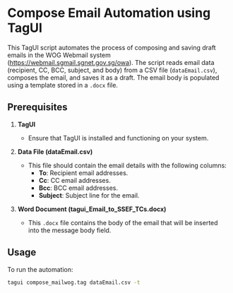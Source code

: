 # Compose Email Automation using TagUI

This TagUI script automates the process of composing and saving draft emails in the WOG Webmail system (https://webmail.sgmail.sgnet.gov.sg/owa). The script reads email data (recipient, CC, BCC, subject, and body) from a CSV file (`dataEmail.csv`), composes the email, and saves it as a draft. The email body is populated using a template stored in a `.docx` file.

## Prerequisites

1. **TagUI**
   - Ensure that TagUI is installed and functioning on your system.

2. **Data File (dataEmail.csv)**
   - This file should contain the email details with the following columns:
     - **To**: Recipient email addresses.
     - **Cc**: CC email addresses.
     - **Bcc**: BCC email addresses.
     - **Subject**: Subject line for the email.

3. **Word Document (tagui_Email_to_SSEF_TCs.docx)**
   - This `.docx` file contains the body of the email that will be inserted into the message body field.

## Usage

To run the automation:

```bash
tagui compose_mailwog.tag dataEmail.csv -t
